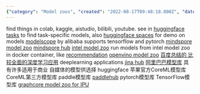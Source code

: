 ```yaml
---
{"category": "Model zoos", "created": "2022-08-17T09:48:18.000Z", "date": "2022-08-17 09:48:18", "description": "This article highlights different model zoos and resources available for finding and utilizing task-specific models across multiple platforms. Some of the popular platforms discussed are HuggingFace, MindSpore, ModelScope, Intel, OpenVino, Jina, CoreML, PaddleHub, PyTorch, TensorFlow, and Model Garden.", "modified": "2022-12-26T10:27:33.209Z", "tags": ["model zoo", "pyjom", "stub"], "title": "Model Zoo"}
---
```

find things in colab, kaggle, aistudio, bilibili, youtube.
see in [huggingface tasks](https://huggingface.co/tasks) to find task-specific models, also [huggingface spaces](https://huggingface.co/spaces) for demo on models
[modelscope](https://modelscope.cn/home) by alibaba supports tensorflow and pytorch
[mindspore model zoo](https://gitee.com/mindspore/models)
[mindspore hub](https://www.mindspore.cn/resources/hub/)
[intel model zoo](https://github.com/IntelAI/models)
run models from intel model zoo in docker container, like [recommendation](https://hub.docker.com/r/intel/recommendation)
[openvino model zoo](https://github.com/openvinotoolkit/open_model_zoo)
[百度总结的 比较全面的深度学习应用](https://github.com/datawhalechina/awesome-DeepLearning) deeplearning applications
[jina hub](https://hub.jina.ai/)
[阿里巴巴模型库](https://modelscope.cn/#/models) 具有许多适用于商业 自媒体的模型供选择
huggingface
苹果官方CoreML模型库
CoreML第三方模型库
paddle模型库 [paddlehub](https://github.com/PaddlePaddle/PaddleHub)
pytorch模型库
TensorFlow模型库
[graphcore model zoo for IPU](https://www.graphcore.ai/resources/model-garden)